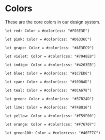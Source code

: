 # Colors

These are the core colors in our design system.

```tokens
let red: Color = #color(css: "#F03E3E")
```

```tokens
let pink: Color = #color(css: "#D6336C")
```

```tokens
let grape: Color = #color(css: "#AE3EC9")
```

```tokens
let violet: Color = #color(css: "#7048E8")
```

```tokens
let indigo: Color = #color(css: "#4263EB")
```

```tokens
let blue: Color = #color(css: "#1C7ED6")
```

```tokens
let cyan: Color = #color(css: "#1098AD")
```

```tokens
let teal: Color = #color(css: "#0CA678")
```

```tokens
let green: Color = #color(css: "#37B24D")
```

```tokens
let lime: Color = #color(css: "#74B816")
```

```tokens
let yellow: Color = #color(css: "#F59F00")
```

```tokens
let orange: Color = #color(css: "#F76707")
```

```tokens
let green100: Color = #color(css: "#46FF7C")
```

